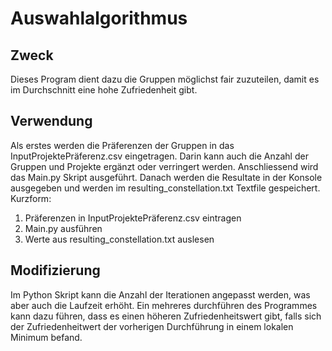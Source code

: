 # Auswahlalgorithmus
## Zweck
Dieses Program dient dazu die Gruppen möglichst fair zuzuteilen, damit es im Durchschnitt eine hohe Zufriedenheit gibt. 

## Verwendung
Als erstes werden die Präferenzen der Gruppen in das InputProjektePräferenz.csv eingetragen. Darin kann auch die Anzahl der Gruppen und Projekte ergänzt oder verringert werden. 
Anschliessend wird das Main.py Skript ausgeführt. Danach werden die Resultate in der Konsole ausgegeben und werden im resulting_constellation.txt Textfile gespeichert.   
Kurzform: 
1. Präferenzen in InputProjektePräferenz.csv eintragen
2. Main.py ausführen
3. Werte aus resulting_constellation.txt auslesen

## Modifizierung
Im Python Skript kann die Anzahl der Iterationen angepasst werden, was aber auch die Laufzeit erhöht.
Ein mehreres durchführen des Programmes kann dazu führen, dass es einen höheren Zufriedenheitswert gibt, falls sich der Zufriedenheitwert der vorherigen Durchführung in einem lokalen Minimum befand. 
